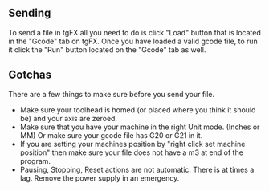 ## Sending
To send a file in tgFX all you need to do is click "Load" button that is located in the "Gcode" tab on tgFX.  Once you have loaded a valid gcode file, to run it click the "Run" button located on the "Gcode" tab as well.
## Gotchas
There are a few things to make sure before you send your file.
* Make sure your toolhead is homed (or placed where you think it should be) and your axis are zeroed.
* Make sure that you have your machine in the right Unit mode.  (Inches or MM) Or make sure your gcode file has G20 or G21 in it.
* If you are setting your machines position by "right click set machine position" then make sure your file does not have a m3 at end of the program.
* Pausing, Stopping, Reset actions are not automatic. There is at times a lag.  Remove the power supply in an emergency.
 